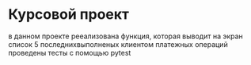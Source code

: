 # Курсовой проект

в данном проекте рееализована функция, которая выводит на экран список 5 последнихвыполненых клиентом платежных операций
проведены тесты с помощью pytest

